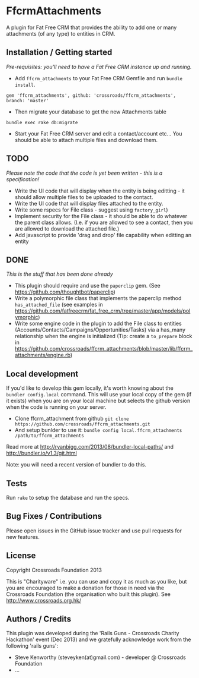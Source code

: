 # FfcrmAttachments

A plugin for Fat Free CRM that provides the ability to add one or many attachments (of any type) to entities in CRM. 
## Installation / Getting started

_Pre-requisites: you'll need to have a Fat Free CRM instance up and running._

* Add ```ffcrm_attachments``` to your Fat Free CRM Gemfile and run ```bundle install```.

```gem 'ffcrm_attachments', github: 'crossroads/ffcrm_attachments', branch: 'master'```

* Then migrate your database to get the new Attachments table

```bundle exec rake db:migrate```

* Start your Fat Free CRM server and edit a contact/account etc... You should be able to attach multiple files and download them.

## TODO

*Please note the code that the code is yet been written - this is a specification!*

* Write the UI code that will display when the entity is being editting - it should allow multiple files to be uploaded to the contact.
* Write the UI code that will display files attached to the entity.
* Write some rspecs for File class - suggest using ```factory_girl```)
* Implement security for the File class - it should be able to do whatever the parent class allows. (I.e. if you are allowed to see a contact, then you are allowed to download the attached file.)
* Add javascript to provide 'drag and drop' file capability when editting an entity

## DONE

*This is the stuff that has been done already*

* This plugin should require and use the ```paperclip``` gem. (See https://github.com/thoughtbot/paperclip)
* Write a polymorphic file class that implements the paperclip method ```has_attached_file``` (see examples in https://github.com/fatfreecrm/fat_free_crm/tree/master/app/models/polymorphic)
* Write some engine code in the plugin to add the File class to entities (Accounts/Contacts/Campaigns/Opportunities/Tasks) via a has_many relationship when the engine is initialized (Tip: create a ```to_prepare``` block in https://github.com/crossroads/ffcrm_attachments/blob/master/lib/ffcrm_attachments/engine.rb)

## Local development

If you'd like to develop this gem locally, it's worth knowing about the ```bundler config.local``` command. This will use your local copy of the gem (if it exists) when you are on your local machine but selects the github version when the code is running on your server.

* Clone ffcrm_attachment from github ```git clone https://github.com/crossroads/ffcrm_attachments.git```
* And setup bunlder to use it: ```bundle config local.ffcrm_attachments /path/to/ffcrm_attachments```

Read more at http://ryanbigg.com/2013/08/bundler-local-paths/ and http://bundler.io/v1.3/git.html

Note: you will need a recent version of bundler to do this.

## Tests

Run ```rake``` to setup the database and run the specs.

## Bug Fixes / Contributions

Please open issues in the GitHub issue tracker and use pull requests for new features.

## License

Copyright Crossroads Foundation 2013

This is "Charityware" i.e. you can use and copy it as much as you like,
but you are encouraged to make a donation for those in need via the
Crossroads Foundation (the organisation who built this plugin). See http://www.crossroads.org.hk/

## Authors / Credits

This plugin was developed during the 'Rails Guns - Crossroads Charity Hackathon' event (Dec 2013) and we gratefully acknowledge work from the following 'rails guns':

* Steve Kenworthy (steveyken(at)gmail.com) - developer @ Crossroads Foundation
* ...
